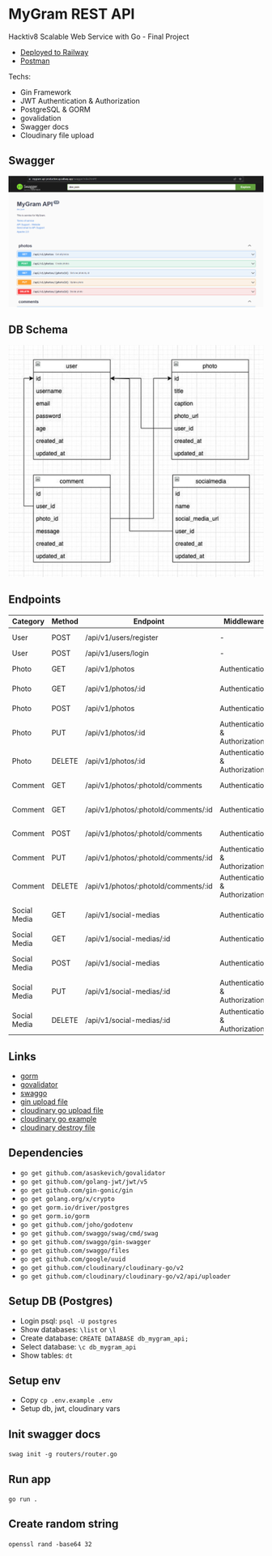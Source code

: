 # MyGram REST API

Hacktiv8 Scalable Web Service with Go - Final Project

- [Deployed to Railway](https://mygram-api-production.up.railway.app/swagger/index.html)
- [Postman](https://documenter.getpostman.com/view/16534190/2s93XwzjHg)

Techs:

- Gin Framework
- JWT Authentication & Authorization
- PostgreSQL & GORM
- govalidation
- Swagger docs
- Cloudinary file upload

## Swagger

![Swagger docs](https://raw.githubusercontent.com/alvinmdj/mygram-api/main/assets/swagger-screenshot.png "Swagger docs")

## DB Schema

![DB schema](https://raw.githubusercontent.com/alvinmdj/mygram-api/main/assets/db-schema.png "DB schema")

## Endpoints

| Category     | Method | Endpoint                             | Middleware                     | Description               |
|--------------|--------|--------------------------------------|--------------------------------|---------------------------|
| User         | POST   | /api/v1/users/register               | -                              | User registration         |
| User         | POST   | /api/v1/users/login                  | -                              | User login                |
| Photo        | GET    | /api/v1/photos                       | Authentication                 | Get all photos            |
| Photo        | GET    | /api/v1/photos/:id                   | Authentication                 | Get photo by ID           |
| Photo        | POST   | /api/v1/photos                       | Authentication                 | Create new photo          |
| Photo        | PUT    | /api/v1/photos/:id                   | Authentication & Authorization | Update photo by ID        |
| Photo        | DELETE | /api/v1/photos/:id                   | Authentication & Authorization | Delete photo by ID        |
| Comment      | GET    | /api/v1/photos/:photoId/comments     | Authentication                 | Get all comments          |
| Comment      | GET    | /api/v1/photos/:photoId/comments/:id | Authentication                 | Get comment by ID         |
| Comment      | POST   | /api/v1/photos/:photoId/comments     | Authentication                 | Create new comment        |
| Comment      | PUT    | /api/v1/photos/:photoId/comments/:id | Authentication & Authorization | Update comment by ID      |
| Comment      | DELETE | /api/v1/photos/:photoId/comments/:id | Authentication & Authorization | Delete comment by ID      |
| Social Media | GET    | /api/v1/social-medias                | Authentication                 | Get all social medias     |
| Social Media | GET    | /api/v1/social-medias/:id            | Authentication                 | Get social media by ID    |
| Social Media | POST   | /api/v1/social-medias                | Authentication                 | Create new social media   |
| Social Media | PUT    | /api/v1/social-medias/:id            | Authentication & Authorization | Update social media by ID |
| Social Media | DELETE | /api/v1/social-medias/:id            | Authentication & Authorization | Delete social media by ID |

## Links

- [gorm](https://gorm.io/)
- [govalidator](https://github.com/asaskevich/govalidator)
- [swaggo](https://github.com/swaggo/swag)
- [gin upload file](https://gin-gonic.com/docs/examples/upload-file/single-file/)
- [cloudinary go upload file](https://cloudinary.com/documentation/go_image_and_video_upload)
- [cloudinary go example](https://cloudinary.com/documentation/go_integration#complete_sdk_example)
- [cloudinary destroy file](https://cloudinary.com/documentation/image_upload_api_reference#destroy_method)

## Dependencies

- `go get github.com/asaskevich/govalidator`
- `go get github.com/golang-jwt/jwt/v5`
- `go get github.com/gin-gonic/gin`
- `go get golang.org/x/crypto`
- `go get gorm.io/driver/postgres`
- `go get gorm.io/gorm`
- `go get github.com/joho/godotenv`
- `go get github.com/swaggo/swag/cmd/swag`
- `go get github.com/swaggo/gin-swagger`
- `go get github.com/swaggo/files`
- `go get github.com/google/uuid`
- `go get github.com/cloudinary/cloudinary-go/v2`
- `go get github.com/cloudinary/cloudinary-go/v2/api/uploader`

## Setup DB (Postgres)

- Login psql: `psql -U postgres`
- Show databases: `\list` or `\l`
- Create database: `CREATE DATABASE db_mygram_api;`
- Select database: `\c db_mygram_api`
- Show tables: `dt`

## Setup env

- Copy `cp .env.example .env`
- Setup db, jwt, cloudinary vars

## Init swagger docs

`swag init -g routers/router.go`

## Run app

`go run .`

## Create random string

`openssl rand -base64 32`
